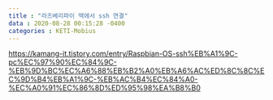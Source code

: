 ```yaml
---
title : "라즈베리파이 맥에서 ssh 연결"
data : 2020-08-28 00:15:28 -0400
categories : KETI-Mobius
---
```

https://kamang-it.tistory.com/entry/Raspbian-OS-ssh%EB%A1%9C-pc%EC%97%90%EC%84%9C-%EB%9D%BC%EC%A6%88%EB%B2%A0%EB%A6%AC%ED%8C%8C%EC%9D%B4%EB%A1%9C-%EB%AC%B4%EC%84%A0-%EC%A0%91%EC%86%8D%ED%95%98%EA%B8%B0
